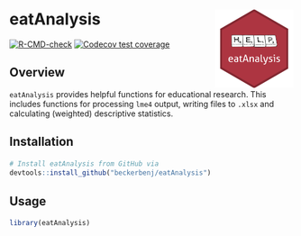 
# eatAnalysis <img src="man/figures/logo.svg" align="right" height="139" alt="" />

<!-- badges: start -->
[![R-CMD-check](https://github.com/beckerbenj/eatAnalysis/workflows/R-CMD-check/badge.svg)](https://github.com/beckerbenj/eatAnalysis/actions)
[![Codecov test coverage](https://codecov.io/gh/beckerbenj/eatAnalysis/branch/master/graph/badge.svg)](https://codecov.io/gh/beckerbenj/eatAnalysis?branch=master)
<!-- badges: end -->

## Overview

`eatAnalysis` provides helpful functions for educational research. This includes functions for processing `lme4` output, writing files to `.xlsx` and calculating (weighted) descriptive statistics.

## Installation

```R
# Install eatAnalysis from GitHub via
devtools::install_github("beckerbenj/eatAnalysis")
```

## Usage

```R
library(eatAnalysis)

```
